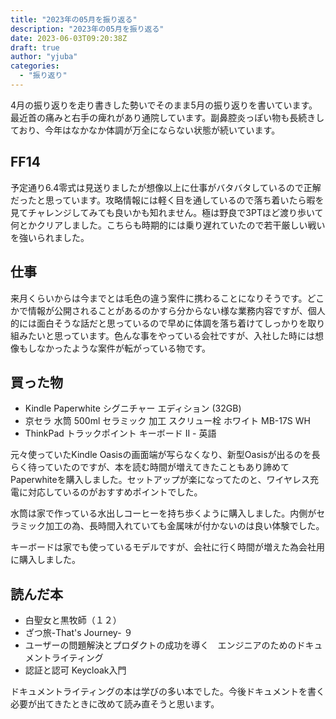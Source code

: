 ```yaml
---
title: "2023年の05月を振り返る"
description: "2023年の05月を振り返る"
date: 2023-06-03T09:20:38Z
draft: true
author: "yjuba"
categories:
  - "振り返り"
---
```


4月の振り返りを走り書きした勢いでそのまま5月の振り返りを書いています。最近首の痛みと右手の痺れがあり通院しています。副鼻腔炎っぽい物も長続きしており、今年はなかなか体調が万全にならない状態が続いています。

## FF14
予定通り6.4零式は見送りましたが想像以上に仕事がバタバタしているので正解だったと思っています。攻略情報には軽く目を通しているので落ち着いたら暇を見てチャレンジしてみても良いかも知れません。極は野良で3PTほど渡り歩いて何とかクリアしました。こちらも時期的には乗り遅れていたので若干厳しい戦いを強いられました。

## 仕事
来月くらいからは今までとは毛色の違う案件に携わることになりそうです。どこかで情報が公開されることがあるのかすら分からない様な業務内容ですが、個人的には面白そうな話だと思っているので早めに体調を落ち着けてしっかりを取り組みたいと思っています。色んな事をやっている会社ですが、入社した時には想像もしなかったような案件が転がっている物です。

## 買った物
- Kindle Paperwhite シグニチャー エディション (32GB)
- 京セラ 水筒 500ml セラミック 加工 スクリュー栓 ホワイト MB-17S WH
- ThinkPad トラックポイント キーボード II - 英語

元々使っていたKindle Oasisの画面端が写らなくなり、新型Oasisが出るのを長らく待っていたのですが、本を読む時間が増えてきたこともあり諦めてPaperwhiteを購入しました。セットアップが楽になってたのと、ワイヤレス充電に対応しているのがおすすめポイントでした。

水筒は家で作っている水出しコーヒーを持ち歩くように購入しました。内側がセラミック加工の為、長時間入れていても金属味が付かないのは良い体験でした。

キーボードは家でも使っているモデルですが、会社に行く時間が増えた為会社用に購入しました。

## 読んだ本
- 白聖女と黒牧師（１２）
- ざつ旅-That's Journey- ９
- ユーザーの問題解決とプロダクトの成功を導く　エンジニアのためのドキュメントライティング
- 認証と認可 Keycloak入門

ドキュメントライティングの本は学びの多い本でした。今後ドキュメントを書く必要が出てきたときに改めて読み直そうと思います。
